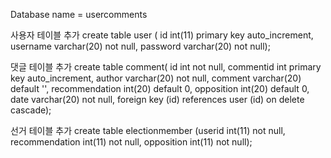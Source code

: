 Database name = usercomments

사용자 테이블 추가
create table user ( id int(11) primary key auto_increment, username varchar(20) not null, password varchar(20) not null);

댓글 테이블 추가
create table comment( id int not null, commentid int primary key auto_increment, author varchar(20) not null, comment varchar(20) default '', recommendation int(20) default 0, opposition int(20) default 0, date varchar(20) not null, foreign key (id) references user (id) on delete cascade);

선거 테이블 추가
create table electionmember (userid int(11) not null, recommendation int(11) not null, opposition int(11) not null);

